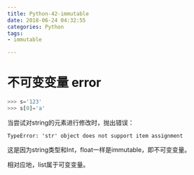 ```yaml
---
title: Python-42-immutable
date: 2018-06-24 04:32:55
categories: Python
tags:
- immutable

---
```


# 不可变变量 error

```python
>>> s='123'
>>> s[0]='a'
```

当尝试对string的元素进行修改时，抛出错误：

```
TypeError: 'str' object does not support item assignment
```

这是因为string类型和Int，float一样是immutable，即不可变变量。

相对应地，list属于可变变量。